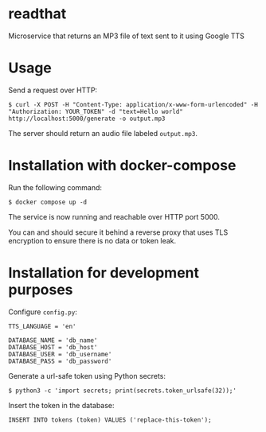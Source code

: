 # readthat

Microservice that returns an MP3 file of text sent to it using Google TTS

# Usage

Send a request over HTTP:

`$ curl -X POST -H "Content-Type: application/x-www-form-urlencoded" -H "Authorization: YOUR_TOKEN" -d "text=Hello world" http://localhost:5000/generate -o output.mp3`

The server should return an audio file labeled `output.mp3`.

# Installation with docker-compose

Run the following command:

`$ docker compose up -d`

The service is now running and reachable over HTTP port 5000.

You can and should secure it behind a reverse proxy that uses TLS encryption to ensure there is no data or token leak.

# Installation for development purposes

Configure `config.py`:

```
TTS_LANGUAGE = 'en'

DATABASE_NAME = 'db_name'
DATABASE_HOST = 'db_host'
DATABASE_USER = 'db_username'
DATABASE_PASS = 'db_password'
```

Generate a url-safe token using Python secrets:

`$ python3 -c 'import secrets; print(secrets.token_urlsafe(32));'`

Insert the token in the database:

`INSERT INTO tokens (token) VALUES ('replace-this-token');`